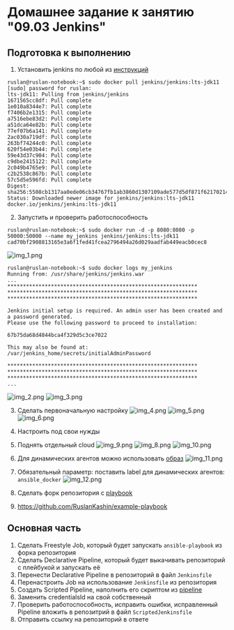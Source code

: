 # Домашнее задание к занятию "09.03 Jenkins"

## Подготовка к выполнению

1. Установить jenkins по любой из [инструкций](https://www.jenkins.io/download/)
```shell
ruslan@ruslan-notebook:~$ sudo docker pull jenkins/jenkins:lts-jdk11
[sudo] password for ruslan: 
lts-jdk11: Pulling from jenkins/jenkins
1671565cc8df: Pull complete 
1e010a8344e7: Pull complete 
f7406b2e1315: Pull complete 
a7516ebe83d2: Pull complete 
a51dca64e82b: Pull complete 
77ef07b6a141: Pull complete 
2ac030a719df: Pull complete 
263bf74244c0: Pull complete 
620f54e03b44: Pull complete 
59e43d37c904: Pull complete 
c9dbe2415122: Pull complete 
2c049b4765e9: Pull complete 
c2b2538c867b: Pull complete 
57c5d5e596fd: Pull complete 
Digest: sha256:5508cb1317aa0ede06cb34767fb1ab3860d1307109ade577d5df871f62170214
Status: Downloaded newer image for jenkins/jenkins:lts-jdk11
docker.io/jenkins/jenkins:lts-jdk11
```
2. Запустить и проверить работоспособность
```shell
ruslan@ruslan-notebook:~$ sudo docker run -d -p 8080:8080 -p 50000:50000 --name my_jenkins jenkins/jenkins:lts-jdk11
cad70bf2908813165e3a6f1fed41fcea2796494a26d029aadfab449eacb0cec8
```
![img_1.png](img/09.03/img_1.png)
```
ruslan@ruslan-notebook:~$ sudo docker logs my_jenkins
Running from: /usr/share/jenkins/jenkins.war
...
*************************************************************
*************************************************************
*************************************************************

Jenkins initial setup is required. An admin user has been created and a password generated.
Please use the following password to proceed to installation:

67b75da68d4844bca4f329d5c3ce7022

This may also be found at: /var/jenkins_home/secrets/initialAdminPassword

*************************************************************
*************************************************************
*************************************************************
...
```
![img_2.png](img/09.03/img_2.png)
![img_3.png](img/09.03/img_3.png)

3. Сделать первоначальную настройку
![img_4.png](img/09.03/img_4.png)
![img_5.png](img/09.03/img_5.png)
![img_6.png](img/09.03/img_6.png)

4. Настроить под свои нужды
5. Поднять отдельный cloud
![img_9.png](img/09.03/img_9.png)
![img_8.png](img/09.03/img_8.png)
![img_10.png](img/09.03/img_10.png)
6. Для динамических агентов можно использовать [образ](https://hub.docker.com/repository/docker/aragast/agent)
![img_11.png](img/09.03/img_11.png)

7. Обязательный параметр: поставить label для динамических агентов: `ansible_docker`
![img_12.png](img/09.03/img_12.png)

8. Сделать форк репозитория с [playbook](https://github.com/aragastmatb/example-playbook)  
9. https://github.com/RuslanKashin/example-playbook

## Основная часть

1. Сделать Freestyle Job, который будет запускать `ansible-playbook` из форка репозитория
2. Сделать Declarative Pipeline, который будет выкачивать репозиторий с плейбукой и запускать её
3. Перенести Declarative Pipeline в репозиторий в файл `Jenkinsfile`
4. Перенастроить Job на использование `Jenkinsfile` из репозитория
5. Создать Scripted Pipeline, наполнить его скриптом из [pipeline](./pipeline)
6. Заменить credentialsId на свой собственный
7. Проверить работоспособность, исправить ошибки, исправленный Pipeline вложить в репозитрий в файл `ScriptedJenkinsfile`
8. Отправить ссылку на репозиторий в ответе

